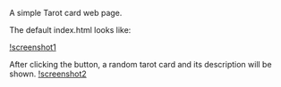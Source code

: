 A simple Tarot card web page.

The default index.html looks like:

[!screenshot1](images/screenshot1.png)

After clicking the button, a random tarot card and its description will be shown.
[!screenshot2](images/screenshot2.png)